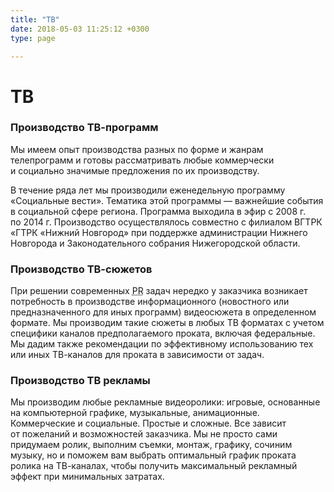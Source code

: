```yaml
---
title: "ТВ"
date: 2018-05-03 11:25:12 +0300
type: page

---
```

<h1>ТВ</h1>
<h3>Производство <nobr>ТВ-программ</nobr></h3>
<p>Мы&nbsp;имеем опыт производства разных по&nbsp;форме и&nbsp;жанрам телепрограмм и&nbsp;готовы рассматривать любые коммерчески и&nbsp;социально значимые предложения по&nbsp;их&nbsp;производству.</p>
<p>В&nbsp;течение ряда лет мы&nbsp;производили еженедельную программу &laquo;Социальные вести&raquo;. Тематика этой программы&nbsp;&mdash; важнейшие события в&nbsp;социальной сфере региона. Программа выходила в&nbsp;эфир с&nbsp;2008&nbsp;г. по&nbsp;2014&nbsp;г. Производство осуществлялось совместно с&nbsp;филиалом ВГТРК &laquo;ГТРК &laquo;Нижний Новгород&raquo; при поддержке администрации Нижнего Новгорода и&nbsp;Законодательного собрания Нижегородской области.<br />
<h3>Производство <nobr>ТВ-сюжетов</nobr></h3>
<p>При решении современных <acronym title="Public Relations" lang="en">PR</acronym>&nbsp;задач нередко у&nbsp;заказчика возникает потребность в&nbsp;производстве информационного (новостного или предназначенного для иных программ) видеосюжета в&nbsp;определенном формате. Мы&nbsp;производим такие сюжеты в&nbsp;любых ТВ&nbsp;форматах с&nbsp;учетом специфики каналов предполагаемого проката, включая федеральные. Мы&nbsp;дадим также рекомендации по&nbsp;эффективному использованию тех или иных <nobr>ТВ-каналов</nobr> для проката в&nbsp;зависимости от&nbsp;задач.<br />
<h3>Производство ТВ&nbsp;рекламы</h3>
<p>Мы&nbsp;производим любые рекламные видеоролики: игровые, основанные на&nbsp;компьютерной графике, музыкальные, анимационные. Коммерческие и&nbsp;социальные. Простые и&nbsp;сложные. Все зависит от&nbsp;пожеланий и&nbsp;возможностей заказчика. Мы&nbsp;не&nbsp;просто сами придумаем ролик, выполним съемки, монтаж, графику, сочиним музыку, но&nbsp;и&nbsp;поможем вам выбрать оптимальный график проката ролика на&nbsp;<nobr>ТВ-каналах</nobr>, чтобы получить максимальный рекламный эффект при минимальных затратах.</p>
